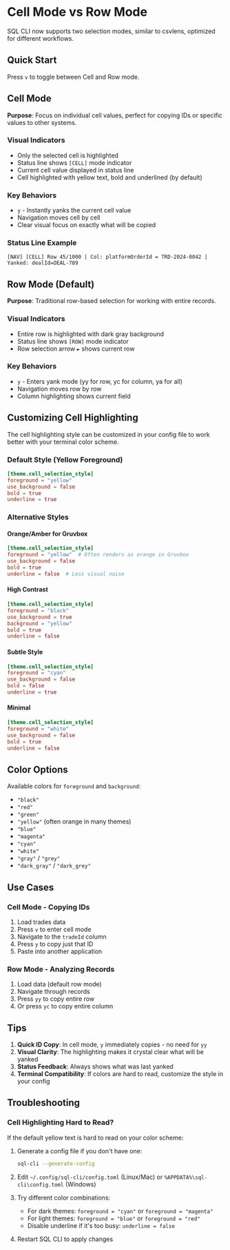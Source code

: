 # Cell Mode vs Row Mode

SQL CLI now supports two selection modes, similar to csvlens, optimized for different workflows.

## Quick Start

Press `v` to toggle between Cell and Row mode.

## Cell Mode

**Purpose**: Focus on individual cell values, perfect for copying IDs or specific values to other systems.

### Visual Indicators
- Only the selected cell is highlighted
- Status line shows `[CELL]` mode indicator
- Current cell value displayed in status line
- Cell highlighted with yellow text, bold and underlined (by default)

### Key Behaviors
- `y` - Instantly yanks the current cell value
- Navigation moves cell by cell
- Clear visual focus on exactly what will be copied

### Status Line Example
```
[NAV] [CELL] Row 45/1000 | Col: platformOrderId = TRD-2024-0042 | Yanked: dealId=DEAL-789
```

## Row Mode (Default)

**Purpose**: Traditional row-based selection for working with entire records.

### Visual Indicators
- Entire row is highlighted with dark gray background
- Status line shows `[ROW]` mode indicator
- Row selection arrow `►` shows current row

### Key Behaviors
- `y` - Enters yank mode (yy for row, yc for column, ya for all)
- Navigation moves row by row
- Column highlighting shows current field

## Customizing Cell Highlighting

The cell highlighting style can be customized in your config file to work better with your terminal color scheme.

### Default Style (Yellow Foreground)
```toml
[theme.cell_selection_style]
foreground = "yellow"
use_background = false
bold = true
underline = true
```

### Alternative Styles

#### Orange/Amber for Gruvbox
```toml
[theme.cell_selection_style]
foreground = "yellow"  # Often renders as orange in Gruvbox
use_background = false
bold = true
underline = false  # Less visual noise
```

#### High Contrast
```toml
[theme.cell_selection_style]
foreground = "black"
use_background = true
background = "yellow"
bold = true
underline = false
```

#### Subtle Style
```toml
[theme.cell_selection_style]
foreground = "cyan"
use_background = false
bold = false
underline = true
```

#### Minimal
```toml
[theme.cell_selection_style]
foreground = "white"
use_background = false
bold = true
underline = false
```

## Color Options

Available colors for `foreground` and `background`:
- `"black"`
- `"red"`
- `"green"`
- `"yellow"` (often orange in many themes)
- `"blue"`
- `"magenta"`
- `"cyan"`
- `"white"`
- `"gray"` / `"grey"`
- `"dark_gray"` / `"dark_grey"`

## Use Cases

### Cell Mode - Copying IDs
1. Load trades data
2. Press `v` to enter cell mode
3. Navigate to the `tradeId` column
4. Press `y` to copy just that ID
5. Paste into another application

### Row Mode - Analyzing Records
1. Load data (default row mode)
2. Navigate through records
3. Press `yy` to copy entire row
4. Or press `yc` to copy entire column

## Tips

1. **Quick ID Copy**: In cell mode, `y` immediately copies - no need for `yy`
2. **Visual Clarity**: The highlighting makes it crystal clear what will be yanked
3. **Status Feedback**: Always shows what was last yanked
4. **Terminal Compatibility**: If colors are hard to read, customize the style in your config

## Troubleshooting

### Cell Highlighting Hard to Read?

If the default yellow text is hard to read on your color scheme:

1. Generate a config file if you don't have one:
   ```bash
   sql-cli --generate-config
   ```

2. Edit `~/.config/sql-cli/config.toml` (Linux/Mac) or `%APPDATA%\sql-cli\config.toml` (Windows)

3. Try different color combinations:
   - For dark themes: `foreground = "cyan"` or `foreground = "magenta"`
   - For light themes: `foreground = "blue"` or `foreground = "red"`
   - Disable underline if it's too busy: `underline = false`

4. Restart SQL CLI to apply changes